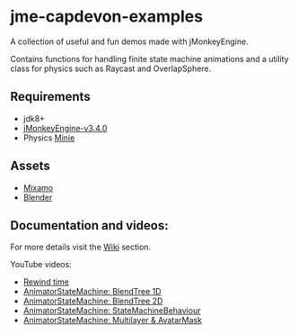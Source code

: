 # jme-capdevon-examples
A collection of useful and fun demos made with jMonkeyEngine.

Contains functions for handling finite state machine animations and a utility class for physics such as Raycast and OverlapSphere.

## Requirements
- jdk8+
- [jMonkeyEngine-v3.4.0](https://jmonkeyengine.org/)
- Physics [Minie](https://stephengold.github.io/Minie/minie/overview.html)
    
## Assets
- [Mixamo](https://www.mixamo.com/)
- [Blender](https://www.blender.org/download/)
    
## Documentation and videos:
For more details visit the [Wiki](https://github.com/capdevon/jme-capdevon-examples/wiki) section.

YouTube videos:
- [Rewind time](https://www.youtube.com/watch?v=124yx2i7KZc)
- [AnimatorStateMachine: BlendTree 1D](https://youtu.be/rVFFjLQMysQ)
- [AnimatorStateMachine: BlendTree 2D](https://www.youtube.com/watch?v=G-Cd120hSlI)
- [AnimatorStateMachine: StateMachineBehaviour](https://youtu.be/AQkUT5U48co)
- [AnimatorStateMachine: Multilayer & AvatarMask](https://youtu.be/jBGju49DScI)
